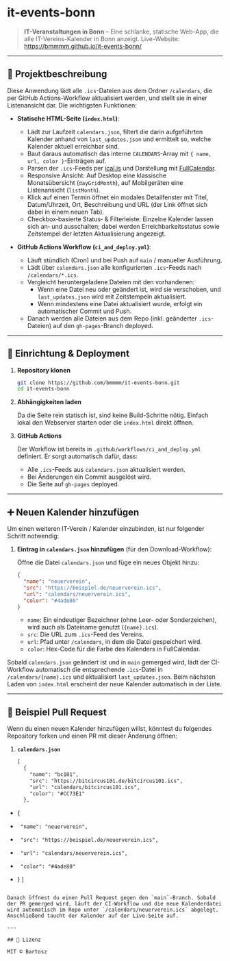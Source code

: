 # it-events-bonn

> **IT-Veranstaltungen in Bonn** – Eine schlanke, statische Web-App, die alle IT-Vereins-Kalender in Bonn anzeigt.
Live-Website: https://bmmmm.github.io/it-events-bonn/

---

## 📌 Projektbeschreibung

Diese Anwendung lädt alle `.ics`-Dateien aus dem Ordner `/calendars`, die per GitHub Actions-Workflow aktualisiert werden, und stellt sie in einer Listenansicht dar. Die wichtigsten Funktionen:

- **Statische HTML-Seite (`index.html`)**:
  - Lädt zur Laufzeit `calendars.json`, filtert die darin aufgeführten Kalender anhand von `last_updates.json` und ermittelt so, welche Kalender aktuell erreichbar sind.
  - Baut daraus automatisch das interne `CALENDARS`-Array mit `{ name, url, color }`-Einträgen auf.
  - Parsen der `.ics`-Feeds per [ical.js](https://github.com/mozilla-comm/ical.js/) und Darstellung mit [FullCalendar](https://fullcalendar.io/).
  - Responsive Ansicht: Auf Desktop eine klassische Monatsübersicht (`dayGridMonth`), auf Mobilgeräten eine Listenansicht (`listMonth`).
  - Klick auf einen Termin öffnet ein modales Detailfenster mit Titel, Datum/Uhrzeit, Ort, Beschreibung und URL (der Link öffnet sich dabei in einem neuen Tab).
  - Checkbox‑basierte Status‑ & Filterleiste: Einzelne Kalender lassen sich an‑ und ausschalten; dabei werden Erreichbarkeitsstatus sowie Zeitstempel der letzten Aktualisierung angezeigt.

- **GitHub Actions Workflow (`ci_and_deploy.yml`)**:
  - Läuft stündlich (Cron) und bei Push auf `main` / manueller Ausführung.
  - Lädt über `calendars.json` alle konfigurierten `.ics`-Feeds nach `/calendars/*.ics`.
  - Vergleicht heruntergeladene Dateien mit den vorhandenen:
    - Wenn eine Datei neu oder geändert ist, wird sie verschoben, und `last_updates.json` wird mit Zeitstempeln aktualisiert.
    - Wenn mindestens eine Datei aktualisiert wurde, erfolgt ein automatischer Commit und Push.
  - Danach werden alle Dateien aus dem Repo (inkl. geänderter `.ics`-Dateien) auf den `gh-pages`-Branch deployed.

---

## 🚀 Einrichtung & Deployment

1. **Repository klonen**

   ```bash
   git clone https://github.com/bmmmm/it-events-bonn.git
   cd it-events-bonn
   ```

2. **Abhängigkeiten laden**

   Da die Seite rein statisch ist, sind keine Build-Schritte nötig. Einfach lokal den Webserver starten oder die `index.html` direkt öffnen.

3. **GitHub Actions**

   Der Workflow ist bereits in `.github/workflows/ci_and_deploy.yml` definiert. Er sorgt automatisch dafür, dass:
   - Alle `.ics`-Feeds aus `calendars.json` aktualisiert werden.
   - Bei Änderungen ein Commit ausgelöst wird.
   - Die Seite auf `gh-pages` deployed.

---

## ➕ Neuen Kalender hinzufügen

Um einen weiteren IT-Verein / Kalender einzubinden, ist nur folgender Schritt notwendig:

1. **Eintrag in `calendars.json` hinzufügen** (für den Download-Workflow):

   Öffne die Datei `calendars.json` und füge ein neues Objekt hinzu:

   ```json
   {
     "name": "neuerverein",
     "src": "https://beispiel.de/neuerverein.ics",
     "url": "calendars/neuerverein.ics",
     "color": "#4ade80"
   }
   ```

   - `name`: Ein eindeutiger Bezeichner (ohne Leer- oder Sonderzeichen), wird auch als Dateiname genutzt (`{name}.ics`).
   - `src`: Die URL zum `.ics`-Feed des Vereins.
   - `url`: Pfad unter `/calendars`, in dem die Datei gespeichert wird.
   - `color`: Hex-Code für die Farbe des Kalenders in FullCalendar.

Sobald `calendars.json` geändert ist und in `main` gemerged wird, lädt der CI-Workflow automatisch die entsprechende `.ics`-Datei in `/calendars/{name}.ics` und aktualisiert `last_updates.json`. Beim nächsten Laden von `index.html` erscheint der neue Kalender automatisch in der Liste.

---

## 📄 Beispiel Pull Request

Wenn du einen neuen Kalender hinzufügen willst, könntest du folgendes Repository forken und einen PR mit dieser Änderung öffnen:

1. **`calendars.json`**

   ```diff
   [
     {
       "name": "bc101",
       "src": "https://bitcircus101.de/bitcircus101.ics",
       "url": "calendars/bitcircus101.ics",
       "color": "#CC73E1"
     },
+    {
+      "name": "neuerverein",
+      "src": "https://beispiel.de/neuerverein.ics",
+      "url": "calendars/neuerverein.ics",
+      "color": "#4ade80"
+    }
   ]
   ```

Danach öffnest du einen Pull Request gegen den `main`-Branch. Sobald der PR gemerged wird, läuft der CI-Workflow und die neue Kalenderdatei wird automatisch im Repo unter `/calendars/neuerverein.ics` abgelegt. Anschließend taucht der Kalender auf der Live-Seite auf.

---

## 📜 Lizenz

MIT © Bartosz